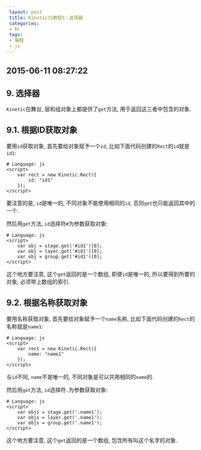 ```yaml
---
 layout: post
 title: KineticJS教程5：选择器
 categories:
 - 科
 tags:
 - 编程
 - js
---
```


## 2015-06-11 08:27:22

## 9. 选择器

`Kinetic`在舞台, 层和组对象上都提供了`get`方法, 用于返回这三者中包含的对象.

## 9.1. 根据ID获取对象

要用`id`获取对象, 首先要给对象赋予一个`id`, 比如下面代码创建的`Rect`的`id`就是`id1`:

<pre class="line-numbers" data-start="0"><code class="language-javascript"># Language: js
&lt;script&gt;
	var rect = new Kinetic.Rect({
		id: "id1"
	});
&lt;/script&gt;
</code></pre>

要注意的是, `id`是唯一的, 不同对象不能使用相同的`id`, 否则`get`也只能返回其中的一个.

然后用`get`方法, `id`选择符`#`为参数获取对象:

<pre class="line-numbers" data-start="0"><code class="language-javascript"># Language: js
&lt;script&gt;
	var obj = stage.get('#id1')[0];
	var obj = layer.get('#id1')[0];
	var obj = group.get('#id1')[0];
&lt;/script&gt;
</code></pre>

这个地方要注意, 这个`get`返回的是一个数组, 即便`id`是唯一的, 所以要得到所要的对象, 必须带上数组的索引.

## 9.2. 根据名称获取对象

要用名称获取对象, 首先要给对象赋予一个`name`名称, 比如下面代码创建的`Rect`的名称就是`name1`:

<pre class="line-numbers" data-start="0"><code class="language-javascript"># Language: js
&lt;script&gt;
	var rect = new Kinetic.Rect({
		name: "name1"
	});
&lt;/script&gt;
</code></pre>

与`id`不同, `name`不是唯一的, 不同对象是可以共用相同的`name`的.

然后用`get`方法, `id`选择符`.`为参数获取对象:

<pre class="line-numbers" data-start="0"><code class="language-javascript"># Language: js
&lt;script&gt;
	var objs = stage.get('.name1');
	var objs = layer.get('.name1');
	var objs = group.get('.name1');
&lt;/script&gt;
</code></pre>

这个地方要注意, 这个`get`返回的是一个数组, 包含所有叫这个名字的对象.
